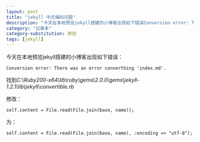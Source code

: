 ```yaml
---
layout: post
title: "jekyll 中文编码问题"
description: "今天在本地预览jekyll搭建的小博客出现如下错误Conversion error: There was an error converthing 'index.md'."
category: "记事本"
category-substitution: 原创
tags: [jekyll]
---
```


今天在本地预览jekyll搭建的小博客出现如下错误：

	Conversion error: There was an error converthing 'index.md'.

找到*C:\Ruby200-x64\lib\ruby\gems\2.0.0\gems\jekyll-1.2.1\lib\jekyll\convertible.rb*

修改：

	self.content = File.read(File.join(base, name));

为：

	self.content = File.read(File.join(base, name), :encoding => "utf-8");

